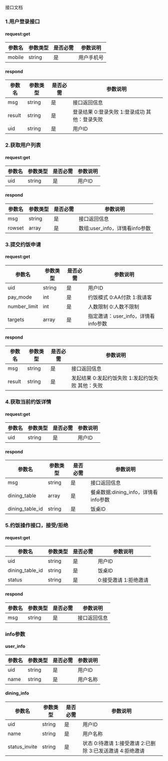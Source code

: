 接口文档
### 1.用户登录接口
#### request:get
| 参数名 | 参数类型 | 是否必需 | 参数说明 |
| ------ | ------ | ------ | ------ |
| mobile | string | 是 | 用户手机号 |

#### respond
| 参数名 | 参数类型 | 是否必需 | 参数说明 |
| ------ | ------ | ------ | ------ |
| msg | string | 是 | 接口返回信息 |
| result | string | 是 | 登录结果 0:登录失败 1:登录成功 其他：登录失败 |
| uid | string | 是 | 用户ID |

### 2.获取用户列表
#### request:get
| 参数名 | 参数类型 | 是否必需 | 参数说明 |
| ------ | ------ | ------ | ------ |
| uid | string | 是 | 用户ID |

#### respond
| 参数名 | 参数类型 | 是否必需 | 参数说明 |
| ------ | ------ | ------ | ------ |
| msg | string | 是 | 接口返回信息 |
| rowset | array | 是 | 数组:user_info，详情看info参数 |

### 3.提交约饭申请
#### request:get
| 参数名 | 参数类型 | 是否必需 | 参数说明 |
| ------ | ------ | ------ | ------ |
| uid | string | 是 | 用户ID |
| pay_mode | int | 是 | 约饭模式 0:AA付款 1:我请客 |
| number_limit | int | 是 | 人数限制 0:人数不限制 |
| targets | array | 是 | 指定邀请：user_info，详情看info参数 |

#### respond
| 参数名 | 参数类型 | 是否必需 | 参数说明 |
| ------ | ------ | ------ | ------ |
| msg | string | 是 | 接口返回信息 |
| result | string | 是 | 发起结果 0:发起约饭失败 1:发起约饭失败 其他：失败 |

### 4.获取当前约饭详情
#### request:get
| 参数名 | 参数类型 | 是否必需 | 参数说明 |
| ------ | ------ | ------ | ------ |
| uid | string | 是 | 用户ID |

#### respond
| 参数名 | 参数类型 | 是否必需 | 参数说明 |
| ------ | ------ | ------ | ------ |
| msg | string | 是 | 接口返回信息 |
| dining_table | array | 是 | 餐桌数据:dining_info，详情看info参数 |
| dining_table_id | string | 是 | 饭桌ID |

### 5.约饭操作接口，接受/拒绝
#### request:get
| 参数名 | 参数类型 | 是否必需 | 参数说明 |
| ------ | ------ | ------ | ------ |
| uid | string | 是 | 用户ID |
| dining_table_id | string | 是 | 饭桌ID |
| status | string | 是 | 0:接受邀请 1:拒绝邀请 |

#### respond
| 参数名 | 参数类型 | 是否必需 | 参数说明 |
| ------ | ------ | ------ | ------ |
| msg | string | 是 | 接口返回信息 |

### info参数
#### user_info
| 参数名 | 参数类型 | 是否必需 | 参数说明 |
| ------ | ------ | ------ | ------ |
| uid | string | 是 | 用户ID |
| name | string | 是 | 用户名称 |

#### dining_info
| 参数名 | 参数类型 | 是否必需 | 参数说明 |
| ------ | ------ | ------ | ------ |
| uid | string | 是 | 用户ID |
| name | string | 是 | 用户名称 |
| status_invite | string | 是 | 状态 0:待邀请 1:接受邀请 2:已删除 3:已发送邀请 4:拒绝邀请 |